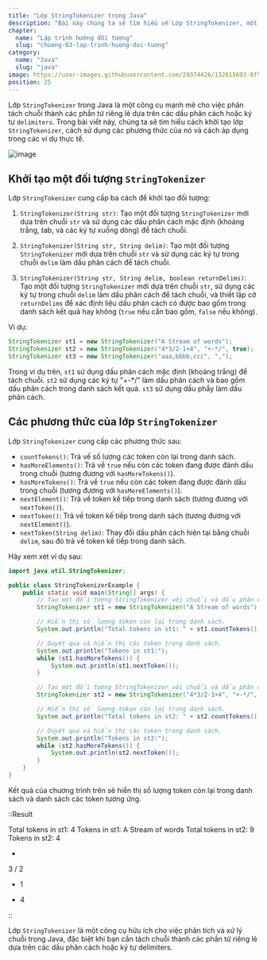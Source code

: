 ```yaml
---
title: "Lớp StringTokenizer trong Java"
description: "Bài này chúng ta sẽ tìm hiểu về Lớp StringTokenizer, một lớp StringTokenizer có thể sử dụng để tách một chuỗi thành các phần tử (token) nhỏ hơn"
chapter:
  name: "Lập trình hướng đối tượng"
  slug: "chuong-03-lap-trinh-huong-doi-tuong"
category:
  name: "Java"
  slug: "java"
image: https://user-images.githubusercontent.com/29374426/132615693-8f5ee9cf-9046-4f78-bffc-6f59a5312a82.png
position: 25
---
```


Lớp `StringTokenizer` trong Java là một công cụ mạnh mẽ cho việc phân tách chuỗi thành các phần tử riêng lẻ dựa trên các dấu phân cách hoặc ký tự `delimiters`. Trong bài viết này, chúng ta sẽ tìm hiểu cách khởi tạo lớp `StringTokenizer`, cách sử dụng các phương thức của nó và cách áp dụng trong các ví dụ thực tế.

![image](https://user-images.githubusercontent.com/29374426/132615693-8f5ee9cf-9046-4f78-bffc-6f59a5312a82.png)

## Khởi tạo một đối tượng `StringTokenizer`

Lớp `StringTokenizer` cung cấp ba cách để khởi tạo đối tượng:

1. `StringTokenizer(String str)`: Tạo một đối tượng `StringTokenizer` mới dựa trên chuỗi `str` và sử dụng các dấu phân cách mặc định (khoảng trắng, tab, và các ký tự xuống dòng) để tách chuỗi.

2. `StringTokenizer(String str, String delim)`: Tạo một đối tượng `StringTokenizer` mới dựa trên chuỗi `str` và sử dụng các ký tự trong chuỗi `delim` làm dấu phân cách để tách chuỗi.

3. `StringTokenizer(String str, String delim, boolean returnDelims)`: Tạo một đối tượng `StringTokenizer` mới dựa trên chuỗi `str`, sử dụng các ký tự trong chuỗi `delim` làm dấu phân cách để tách chuỗi, và thiết lập cờ `returnDelims` để xác định liệu dấu phân cách có được bao gồm trong danh sách kết quả hay không (`true` nếu cần bao gồm, `false` nếu không).

Ví dụ:

```java
StringTokenizer st1 = new StringTokenizer("A Stream of words");
StringTokenizer st2 = new StringTokenizer("4*3/2-1+4", "+-*/", true);
StringTokenizer st3 = new StringTokenizer("aaa,bbbb,ccc", ",");
```

Trong ví dụ trên, `st1` sử dụng dấu phân cách mặc định (khoảng trắng) để tách chuỗi. `st2` sử dụng các ký tự "+-\*/" làm dấu phân cách và bao gồm dấu phân cách trong danh sách kết quả. `st3` sử dụng dấu phẩy làm dấu phân cách.

## Các phương thức của lớp `StringTokenizer`

Lớp `StringTokenizer` cung cấp các phương thức sau:

- `countTokens()`: Trả về số lượng các token còn lại trong danh sách.
- `hasMoreElements()`: Trả về `true` nếu còn các token đang được đánh dấu trong chuỗi (tương đương với `hasMoreTokens()`).
- `hasMoreTokens()`: Trả về `true` nếu còn các token đang được đánh dấu trong chuỗi (tương đương với `hasMoreElements()`).
- `nextElement()`: Trả về token kế tiếp trong danh sách (tương đương với `nextToken()`).
- `nextToken()`: Trả về token kế tiếp trong danh sách (tương đương với `nextElement()`).
- `nextToken(String delim)`: Thay đổi dấu phân cách hiện tại bằng chuỗi `delim`, sau đó trả về token kế tiếp trong danh sách.

Hãy xem xét ví dụ sau:

```java
import java.util.StringTokenizer;

public class StringTokenizerExample {
    public static void main(String[] args) {
        // Tạo một đối tượng StringTokenizer với chuỗi và dấu phân cách mặc định (khoảng trắng).
        StringTokenizer st1 = new StringTokenizer("A Stream of words");

        // Hiển thị số lượng token còn lại trong danh sách.
        System.out.println("Total tokens in st1: " + st1.countTokens());

        // Duyệt qua và hiển thị các token trong danh sách.
        System.out.println("Tokens in st1:");
        while (st1.hasMoreTokens()) {
            System.out.println(st1.nextToken());
        }

        // Tạo một đối tượng StringTokenizer với chuỗi và dấu phân cách là "+-*/".
        StringTokenizer st2 = new StringTokenizer("4*3/2-1+4", "+-*/", true);

        // Hiển thị số lượng token còn lại trong danh sách.
        System.out.println("Total tokens in st2: " + st2.countTokens());

        // Duyệt qua và hiển thị các token trong danh sách.
        System.out.println("Tokens in st2:");
        while (st2.hasMoreTokens()) {
            System.out.println(st2.nextToken());
        }
    }
}
```

Kết quả của chương trình trên sẽ hiển thị số lượng token còn lại trong danh sách và danh sách các token tương ứng.

::Result

Total tokens in st1: 4
Tokens in st1:
A
Stream
of
words
Total tokens in st2: 9
Tokens in st2:
4

-

3
/
2

- 1

* 4

::

Lớp `StringTokenizer` là một công cụ hữu ích cho việc phân tích và xử lý chuỗi trong Java, đặc biệt khi bạn cần tách chuỗi thành các phần tử riêng lẻ dựa trên các dấu phân cách hoặc ký tự delimiters.
